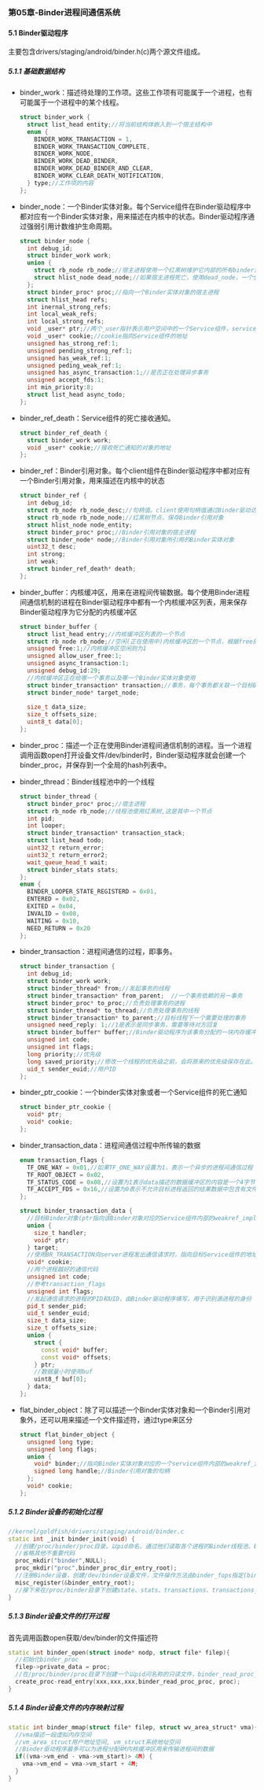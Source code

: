 ### 第05章-Binder进程间通信系统

#### 5.1 Binder驱动程序

主要包含drivers/staging/android/binder.h(c)两个源文件组成。

##### 5.1.1 基础数据结构

- binder_work：描述待处理的工作项。这些工作项有可能属于一个进程，也有可能属于一个进程中的某个线程。

  ```c++
  struct binder_work {
    struct list_head entity;//将当前结构体嵌入到一个宿主结构中
    enum {
      BINDER_WORK_TRANSACTION = 1,
      BINDER_WORK_TRANSACTION_COMPLETE,
      BINDER_WORK_NODE,
      BINDER_WORK_DEAD_BINDER,
      BINDER_WORK_DEAD_BINDER_AND_CLEAR,
      BINDER_WORK_CLEAR_DEATH_NOTIFICATION,
    } type;//工作项的内容
  };
  ```

  

- binder_node：一个Binder实体对象。每个Service组件在Binder驱动程序中都对应有一个Binder实体对象，用来描述在内核中的状态。Binder驱动程序通过强弱引用计数维护生命周期。

  ```c++
  struct binder_node {
    int debug_id;
    struct binder_work work;
    union {
      struct rb_node rb_node;//宿主进程使用一个红黑树维护它内部的所有binder对象，这是一个节点
      struct hlist_node dead_node;//如果宿主进程死亡，使用dead_node，一个全局的hash列表   
    };
    struct binder_proc* proc;//指向一个Binder实体对象的宿主进程
    struct hlist_head refs;
    int inernal_strong_refs;
    int local_weak_refs;
    int local_strong_refs;
    void _user* ptr;//两个_user指针表示用户空间中的一个Service组件，service组件内部的一个引用计数对象的地址(weakref_impl)
    void _user* cookie;//cookie指向Service组件的地址
    unsigned has_strong_ref:1;
    unsigned pending_strong_ref:1;
    unsigned has_weak_ref:1;
    unsigned peding_weak_ref:1;
    unsigned has_async_transaction:1;//是否正在处理异步事务
    unsigned accept_fds:1;
    int min_priority:8;
    struct list_head async_todo;
  };
  ```

- binder_ref_death：Service组件的死亡接收通知。

  ```c++
  struct binder_ref_death {
    struct binder_work work;
    void _user* cookie;//接收死亡通知的对象的地址
  };
  ```

- binder_ref：Binder引用对象。每个client组件在Binder驱动程序中都对应有一个Binder引用对象，用来描述在内核中的状态

  ```c++
  struct binder_ref {
    int debug_id;
    struct rb_node rb_node_desc;//句柄值。client使用句柄值通过Binder驱动访问一个Service组件
    struct rb_node rb_node_node;//红黑树节点，保存Binder引用对象
    struct hlist_node node_entity;
    struct binder_proc* proc;//Binder引用对象的宿主进程
    struct binder_node* node;//Binder引用对象所引用的Binder实体对象
    uint32_t desc;
    int strong;
    int weak;
    struct binder_ref_death* death;
  };
  ```

- binder_buffer：内核缓冲区，用来在进程间传输数据。每个使用Binder进程间通信机制的进程在Binder驱动程序中都有一个内核缓冲区列表，用来保存Binder驱动程序为它分配的内核缓冲区

  ```c++
  struct binder_buffer {
    struct list_head entry;//内核缓冲区列表的一个节点
    struct rb_node rb_node;//空闲(正在使用中)内核缓冲区的一个节点，根据free的值
    unsigned free:1;//内核缓冲区空闲则为1
    unsigned allow_user_free:1;
    unsigned async_transaction:1;
    unsigned debug_id:29;
    //内核缓冲区正在给哪一个事务以及哪一个Binder实体对象使用
    struct binder_transaction* transaction;//事务，每个事务都关联一个目标Binder对象
    struct binder_node* target_node;
    
    size_t data_size;
    size_t offsets_size;
    uint8_t data[0];
  };
  ```

- binder_proc：描述一个正在使用Binder进程间通信机制的进程。当一个进程调用函数open打开设备文件/dev/binder时，Binder驱动程序就会创建一个binder_proc，并保存到一个全局的hash列表中。

- binder_thread：Binder线程池中的一个线程

  ```c++
  struct binder_thread {
    struct binder_proc* proc;//宿主进程
    struct rb_node rb_node;//线程池使用红黑树,这是其中一个节点
    int pid;
    int looper;
    struct binder_transaction* transaction_stack;
    struct list_head todo;
    uint32_t return_error;
    uint32_t return_error2;
    wait_queue_head_t wait;
    struct binder_stats stats;
  };
  enum {
    BINDER_LOOPER_STATE_REGISTERD = 0x01,
    ENTERED = 0x02,
    EXITED = 0x04,
    INVALID = 0x08,
    WAITING = 0x10,
    NEED_RETURN = 0x20
  };
  ```

- binder_transaction：进程间通信的过程，即事务。

  ```c++
  struct binder_transaction {
    int debug_id;
    struct binder_work work;
    struct binder_thread* from;//发起事务的线程
    struct binder_transaction* from_parent;  //一个事务依赖的另一事务
    struct binder_proc* to_proc;//负责处理事务的进程
    struct binder_thread* to_thread;//负责处理事务的线程
    struct binder_transaction* to_parent;//目标线程下一个需要处理的事务
    unsigned need_reply: 1;//1是表示是同步事务，需要等待对方回复
    struct binder_buffer* buffer;//Binder驱动程序为该事务分配的一块内存缓冲区
    unsigned int code;
    unsigned int flags;
    long priority;//优先级
    long saved_priority;//修改一个线程的优先级之前，会将原来的优先级保存在此。一边处理事务后回复原来的优先级。
    uid_t sender_euid;//用户ID
  };
  ```

- binder_ptr_cookie：一个binder实体对象或者一个Service组件的死亡通知

  ```c++
  struct binder_ptr_cookie {
    void* ptr;
    void* cookie;
  };
  ```

- binder_transaction_data：进程间通信过程中所传输的数据

  ```c++
  enum transaction_flags {
    TF_ONE_WAY = 0x01,//如果TF_ONE_WAY设置为1，表示一个异步的进程间通信过程
    TF_ROOT_OBJECT = 0x02,
    TF_STATUS_CODE = 0x08,//设置为1表示data描述的数据缓冲区的内容是一个4字节的状态码
    TF_ACCEPT_FDS = 0x16,//设置为0表示不允许目标进程返回的结果数据中包含有文件描述符
  };
  
  struct binder_transaction_data {
    //目标Binder对象(ptr指向该Binder对象对应的Service组件内部的weakref_impl)或者目标Binder引用对象(handler指向Binder引用对象的句柄)
    union {
      size_t handler;
      void* ptr;
    } target;
    //使用BR_TRANSACTION向server进程发出通信请求时，指向目标Service组件的地址。其它时候无效
    void* cookie;
    //两个进程越好的通信代码
    unsigned int code;
    //参考transaction_flags
    unsigned int flags;
  	//发起通信请求的进程的PID和UID，由Binder驱动程序填写，用于识别源进程的身份
    pid_t sender_pid;
    uid_t sender_euid;
    size_t data_size;
    size_t offsets_size;
    union {
      struct {
        const void* buffer;
        const void* offsets;
      } ptr;
      //数据量小时使用buf
      uint8_f buf[0];
    } data;
  };
  ```

- flat_binder_object：除了可以描述一个Binder实体对象和一个Binder引用对象外，还可以用来描述一个文件描述符，通过type来区分

  ```c++
  struct flat_binder_object {
    unsigned long type;
    unsigned long flags;
    union {
      void* binder;//指向Binder实体对象对应的一个service组件内部的weakref_impl, cookie保存该Service组件的地址
      signed long handle;//Binder引用对象的句柄
    };
    void* cookie;
  };
  ```

##### 5.1.2 Binder设备的初始化过程

```c++
//kernel/goldfish/drivers/staging/android/binder.c
static int _init binder_init(void) {
  //创建/proc/binder/proc目录，以pid命名，通过他们读取各个进程的Binder线程池、Binder实体对象、Binder引用对象以及内部缓冲区等信息
  //省略其他不重要代码
  proc_mkdir("binder",NULL);
  proc_mkdir("proc",binder_proc_dir_entry_root);
  //注册Binder设备，创建/dev/binder设备文件，文件操作方法由binder_fops指定(binder_open, binder_mmap, binder_ioctl)
  misc_register(&binder_entry_root);
  //接下来在/proc/binder目录下创建state、stats、transactions、transactions_log、failed_transactions_log5个文件，读取Binder驱动程序的运行状况
}
```

##### 5.1.3 Binder设备文件的打开过程

首先调用函数open获取/dev/binder的文件描述符

```c++
static int binder_open(struct inode* nodp, struct file* filep){
  //初始化binder_proc
  filep->private_data = proc;
  //在/proc/binder/proc目录下创建一个以pid问名称的只读文件，binder_read_proc_proc为它的内容读取函数
  create_proc-read_entry(xxx,xxx,xxx,binder_read_proc_proc, proc);
}
```

##### 5.1.4 Binder设备文件的内存映射过程

```c++
static int binder_mmap(struct file* filep, struct wv_area_struct* vma){
  //vma描述一段虚拟内存空间
  //vm_area_struct用户地址空间, vm_struct系统地址空间
  //Binder驱动程序最多可以为进程分配4M内核缓冲区用来传输进程间的数据
  if((vma->vm_end - vma->vm_start)> 4M) {
    vma->vm_end = vma->vm_start + 4M;
  }
}
```

